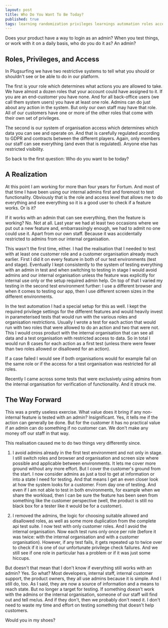 ```yaml
---
layout: post
title: Who Do You Want To Be Today?
published: true
tags: learning randomization privileges learnings automation roles access
---
```




Does your product have a way to login as an admin? When you test things, or work with it on a daily basis, who do you do it as? An admin?


## Roles, Privileges, and Access

In Plugsurfing we have two restrictive systems to tell what you should or shouldn't see or be able to do in our platform.

The first is your role which determines what actions you are allowed to take. We have almost a dozen roles that your account could have assigned to it. If you are an end-customer you have none. And for all back-office users (we call them system users) you have at least one role. Admins can do just about any action in the system. But only our own staff may have that role. All of our customers have one or more of the other roles that come with their own set of privileges.

The second is our system of organisation access which determines which data you can see and operate on. And that is carefully regulated according to GDPR and contracts between the different players. Again, only members our staff can see everything (and even that is regulated). Anyone else has restricted visibility.

So back to the first question: Who do you want to be today?


## A Realization

At this point I am working for more than four years for Fortum. And most of that time I have been using our internal admins first and foremost to test functionality. Obviously that is the role and access level that allows me to do everything and see everything so it is a good user to check if a feature works. Or is it?

If it works with an admin that can see everything, then the feature is working? No. Not at all. Last year we had at least two occasions where we put out a new feature and, embarrassingly enough, we had to admit no one could use it. Apart from our own staff. Because it was accidentally restricted to admins from our internal organisation.

This wasn't the first time, either. I had the realisation that I needed to test with at least one customer role and a customer organisation already much earlier. First I did it on every feature in both of our test environments (test and stage). Eventually I kept consistently to the system of testing everything with an admin in test and when switching to testing in stage I would avoid admins and our internal organisation unless the feature was explicitly for internal use only or the setup required admin help. On top of that I varied my testing in the second test environment further: I use a different browser and when it comes to testing our app, then I use different screen sizes in the different environments.

In the test automation I had a special setup for this as well. I kept the required privilege settings for the different features and would heavily invest in parameterised tests that would run with the various roles and organisation restrictions. Usually I wrote a test for each action that would run with two roles that were allowed to do an action and two that were not. This I would cross product with the internal organisation that can see all data and a test organisation with restricted access to data. So in total I would run 8 cases for each action as a first test (unless there were fewer than two roles allowed or disallowed for an action).

If a case failed I would see if both organisations would for example fail on the same role or if the access for a test organisation was restricted for all roles.

Recently I came across some tests that were exclusively using admins from the internal organisation for verification of functionality. And it struck me. 


## The Way Forward

This was a pretty useless exercise. What value does it bring if any non-internal feature is tested with an admin? Insignificant. Yes, it tells me if the action can generally be done. But for the customer it has no practical value if an admin can do something if no customer can. We don't make any money off our staff in that way.

This realisation caused me to do two things very differently since.

1. I avoid admins already in the first test environment and not only in stage. I still switch roles and browser and organisation and screen size where possible and applicable between environments. It lets me cover more ground without any more effort. But I cover the customer's ground from the start. I now consider admins as just a tool to get at information or into a state I need for testing. And that means I get an even closer look at how the system looks for a customer. From day one of testing. And even if I am not able to test in both environments, for example when we share the workload, then I can be sure the feature has been seen from something like the customer perspective (well, the product is still no black box for a tester like it would be for a customer).

2. I removed the admins, the logic for choosing suitable allowed and disallowed roles, as well as some more duplication from the complete api test suite. I now test with only customer roles. And I avoid the internal organisation. Now each test runs only once per role (before it was twice: with the internal organisation and with a customer organisation). However, if any test fails, it gets repeated up to twice over to check if it is one of our unfortunate privilege check failures. And we still see if one role in particular has a problem or if it was just some hiccups.

But doesn't that mean that I don't know if everything still works with an admin? Yes. So what? Most developers, internal staff, internal customer support, the product owners, they all use admins because it is simple. And I still do, too. As I said, they are now a source of information and a means to reach state. But no longer a target for testing. If something doesn't work with the admins or the internal organisation, someone of our staff will find out and tell me/us. And if they don't, then we probably don't need it. I don't need to waste my time and effort on testing something that doesn't help customers.

Would you in my shoes?
